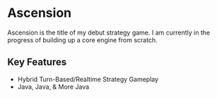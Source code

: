 # Ascension

Ascension is the title of my debut strategy game. I am currently in the progress of building up a core engine from scratch.

## Key Features

* Hybrid Turn-Based/Realtime Strategy Gameplay
* Java, Java, & More Java
